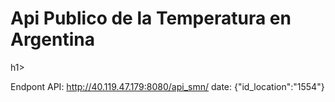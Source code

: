 <h1>Api Publico de la Temperatura en Argentina</h1>h1>

Endpont API: http://40.119.47.179:8080/api_smn/
date: {"id_location":"1554"}
